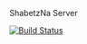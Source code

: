ShabetzNa
Server


[![Build Status](http://13.57.61.90:8080/buildStatus/icon?job=unit-testing-ShabetzNa-Server)](http://13.57.61.90:8080/job/unit-testing-ShabetzNa-Server/)
